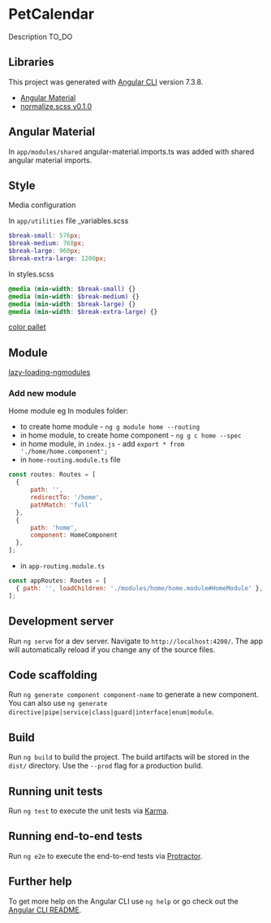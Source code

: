 # PetCalendar

Description TO_DO

## Libraries
This project was generated with [Angular CLI](https://github.com/angular/angular-cli) version 7.3.8.

* [Angular Material](https://material.angular.io/)
* [normalize.scss v0.1.0](https://www.npmjs.com/package/normalize.scss)

## Angular Material
In `app/modules/shared` angular-material.imports.ts was added with shared angular material imports.

## Style
Media configuration

In `app/utilities` file _variables.scss
```scss
$break-small: 576px;
$break-medium: 768px;
$break-large: 960px;
$break-extra-large: 1200px;
```

In styles.scss
```scss
@media (min-width: $break-small) {}
@media (min-width: $break-medium) {}
@media (min-width: $break-large) {}
@media (min-width: $break-extra-large) {}
```
[color pallet](http://color.romanuke.com/tsvetovaya-palitra-2273/)

## Module
[lazy-loading-ngmodules](https://angular.io/guide/lazy-loading-ngmodules)

### Add new module
Home module eg
In modules folder:

* to create home module - `ng g module home --routing`
* in home module, to create home component - `ng g c home --spec`
* in home module, in `index.js` - add `export * from './home/home.component';`
* in `home-routing.module.ts` file

```javascript
const routes: Routes = [
  {
      path: '',
      redirectTo: '/home',
      pathMatch: 'full'
  },
  {
      path: 'home',
      component: HomeComponent
  },
];
```
* in `app-routing.module.ts`

```javascript
const appRoutes: Routes = [
  { path: '', loadChildren: './modules/home/home.module#HomeModule' },
];
```

## Development server

Run `ng serve` for a dev server. Navigate to `http://localhost:4200/`. The app will automatically reload if you change any of the source files.

## Code scaffolding

Run `ng generate component component-name` to generate a new component. You can also use `ng generate directive|pipe|service|class|guard|interface|enum|module`.

## Build

Run `ng build` to build the project. The build artifacts will be stored in the `dist/` directory. Use the `--prod` flag for a production build.

## Running unit tests

Run `ng test` to execute the unit tests via [Karma](https://karma-runner.github.io).

## Running end-to-end tests

Run `ng e2e` to execute the end-to-end tests via [Protractor](http://www.protractortest.org/).

## Further help

To get more help on the Angular CLI use `ng help` or go check out the [Angular CLI README](https://github.com/angular/angular-cli/blob/master/README.md).
